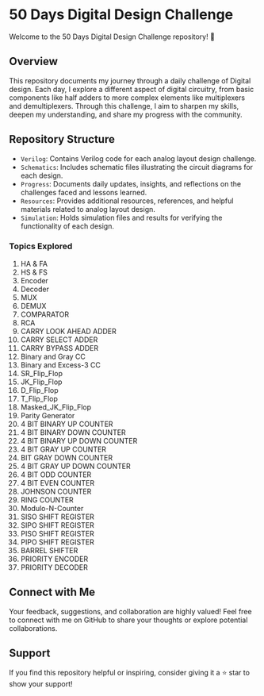 # 50 Days Digital Design Challenge

Welcome to the 50 Days Digital Design Challenge repository! 🚀

## Overview

This repository documents my journey through a daily challenge of Digital design. Each day, I explore a different aspect of digital circuitry, from basic components like half adders to more complex elements like multiplexers and demultiplexers. Through this challenge, I aim to sharpen my skills, deepen my understanding, and share my progress with the community.

## Repository Structure

- `Verilog`: Contains Verilog code for each analog layout design challenge.
- `Schematics`: Includes schematic files illustrating the circuit diagrams for each design.
- `Progress`: Documents daily updates, insights, and reflections on the challenges faced and lessons learned.
- `Resources`: Provides additional resources, references, and helpful materials related to analog layout design.
- `Simulation`: Holds simulation files and results for verifying the functionality of each design.

### Topics Explored

1. HA & FA
2. HS & FS
3. Encoder
4. Decoder
5. MUX
6. DEMUX
7. COMPARATOR
8. RCA
9. CARRY LOOK AHEAD ADDER
10. CARRY SELECT ADDER
11. CARRY BYPASS ADDER
12. Binary and Gray CC
13. Binary and Excess-3 CC
14. SR_Flip_Flop
15. JK_Flip_Flop
16. D_Flip_Flop
17. T_Flip_Flop
18. Masked_JK_Flip_Flop
19. Parity Generator
20. 4 BIT BINARY UP COUNTER
21. 4 BIT BINARY DOWN COUNTER
22. 4 BIT BINARY UP DOWN COUNTER
23. 4 BIT GRAY UP COUNTER
24. BIT GRAY DOWN COUNTER
25. 4 BIT GRAY UP DOWN COUNTER
26. 4 BIT ODD COUNTER
27. 4 BIT EVEN COUNTER
28. JOHNSON COUNTER
29. RING COUNTER
30. Modulo-N-Counter
31. SISO SHIFT REGISTER
32. SIPO SHIFT REGISTER
33. PISO SHIFT REGISTER
34. PIPO SHIFT REGISTER
35. BARREL SHIFTER
36. PRIORITY ENCODER
37. PRIORITY DECODER

## Connect with Me

Your feedback, suggestions, and collaboration are highly valued! Feel free to connect with me on GitHub to share your thoughts or explore potential collaborations.

## Support

If you find this repository helpful or inspiring, consider giving it a ⭐️ star to show your support!

